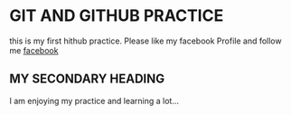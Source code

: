 # GIT AND GITHUB PRACTICE
this is my first hithub practice.
Please like my facebook Profile and follow me [facebook](https://www.facebook.com/mdmuaz.ahmed.50)
## MY SECONDARY HEADING
I am enjoying my practice and learning a lot...
